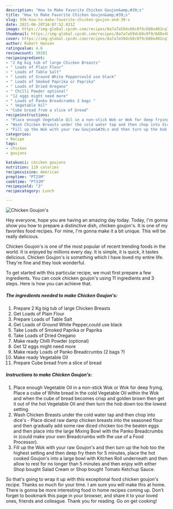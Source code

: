 ```yaml
---
description: "How to Make Favorite Chicken Goujon&amp;#39;s"
title: "How to Make Favorite Chicken Goujon&amp;#39;s"
slug: 936-how-to-make-favorite-chicken-goujon-and-39-s
date: 2021-06-28T16:07:52.831Z
image: https://img-global.cpcdn.com/recipes/8a7a7a59dc60c0f9/680x482cq70/chicken-goujons-recipe-main-photo.jpg
thumbnail: https://img-global.cpcdn.com/recipes/8a7a7a59dc60c0f9/680x482cq70/chicken-goujons-recipe-main-photo.jpg
cover: https://img-global.cpcdn.com/recipes/8a7a7a59dc60c0f9/680x482cq70/chicken-goujons-recipe-main-photo.jpg
author: Robert Hansen
ratingvalue: 4.6
reviewcount: 30201
recipeingredient:
- "2 Kg big tub of large Chicken Breasts"
- " Loads of Plain Flour"
- " Loads of Table Salt"
- " Loads of Ground White Peppercould use black"
- " Loads of Smoked Paprika or Paprika"
- " Loads of Dried Oregano"
- " Chilli Powder optional"
- "12 eggs might need more"
- " Loads of Panko Breadcrumbs 2 bags "
- " Vegetable Oil"
- "Cube bread from a slice of bread"
recipeinstructions:
- "Place enough Vegetable Oil in a non-stick Wok or Wok for deep frying, Place a cube of White bread in the cold Vegetable Oil within the Wok and when the cube of bread becomes crisp and golden brown then get it out of the hot Vegetable Oil and then turn the hob down too the lowest setting."
- "Wash Chicken Breasts under the cold water tap and then chop into dice&#39;s - Place diced raw damp chicken breasts into the seasoned flour and then gradually add some raw diced chicken too the beaten eggs and then place into the large Mixing Bowl with the Panko Breadcrumbs in (could make your own Breadcrumbs with the use of a Food Processor)."
- "Fill up the Wok with your raw Goujon&#39;s and then turn up the hob too the highest setting and then deep fry them for 5 minutes, place the hot cooked Goujon&#39;s into a large bowl with Kitchen Roll underneath and then allow to rest for no longer than 5 minutes and then enjoy with either Shop bought Salad Cream or Shop bought Tomato Ketchup Sauce."
categories:
- Recipe
tags:
- chicken
- goujons

katakunci: chicken goujons 
nutrition: 119 calories
recipecuisine: American
preptime: "PT25M"
cooktime: "PT31M"
recipeyield: "3"
recipecategory: Lunch

---
```



![Chicken Goujon&#39;s](https://img-global.cpcdn.com/recipes/8a7a7a59dc60c0f9/680x482cq70/chicken-goujons-recipe-main-photo.jpg)

Hey everyone, hope you are having an amazing day today. Today, I'm gonna show you how to prepare a distinctive dish, chicken goujon&#39;s. It is one of my favorites food recipes. For mine, I'm gonna make it a bit unique. This will be really delicious.

Chicken Goujon&#39;s is one of the most popular of recent trending foods in the world. It is enjoyed by millions every day. It is simple, it is quick, it tastes delicious. Chicken Goujon&#39;s is something which I have loved my entire life. They're fine and they look wonderful.




To get started with this particular recipe, we must first prepare a few ingredients. You can cook chicken goujon&#39;s using 11 ingredients and 3 steps. Here is how you can achieve that.

<!--inarticleads1-->

##### The ingredients needed to make Chicken Goujon&#39;s:

1. Prepare 2 Kg big tub of large Chicken Breasts
1. Get  Loads of Plain Flour
1. Prepare  Loads of Table Salt
1. Get  Loads of Ground White Pepper,could use black
1. Take  Loads of Smoked Paprika or Paprika
1. Take  Loads of Dried Oregano
1. Make ready  Chilli Powder (optional)
1. Get 12 eggs might need more
1. Make ready  Loads of Panko Breadcrumbs (2 bags ?)
1. Make ready  Vegetable Oil
1. Prepare Cube bread from a slice of bread




<!--inarticleads2-->

##### Instructions to make Chicken Goujon&#39;s:

1. Place enough Vegetable Oil in a non-stick Wok or Wok for deep frying, Place a cube of White bread in the cold Vegetable Oil within the Wok and when the cube of bread becomes crisp and golden brown then get it out of the hot Vegetable Oil and then turn the hob down too the lowest setting.
1. Wash Chicken Breasts under the cold water tap and then chop into dice&#39;s - Place diced raw damp chicken breasts into the seasoned flour and then gradually add some raw diced chicken too the beaten eggs and then place into the large Mixing Bowl with the Panko Breadcrumbs in (could make your own Breadcrumbs with the use of a Food Processor).
1. Fill up the Wok with your raw Goujon&#39;s and then turn up the hob too the highest setting and then deep fry them for 5 minutes, place the hot cooked Goujon&#39;s into a large bowl with Kitchen Roll underneath and then allow to rest for no longer than 5 minutes and then enjoy with either Shop bought Salad Cream or Shop bought Tomato Ketchup Sauce.




So that's going to wrap it up with this exceptional food chicken goujon&#39;s recipe. Thanks so much for your time. I am sure you will make this at home. There is gonna be more interesting food in home recipes coming up. Don't forget to bookmark this page in your browser, and share it to your loved ones, friends and colleague. Thank you for reading. Go on get cooking!
